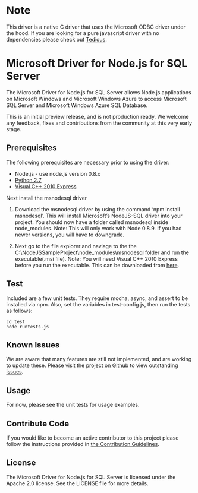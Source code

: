 # Note

This driver is a native C driver that uses the Microsoft ODBC driver under the hood. If you are looking for a pure javascript driver with no dependencies please check out [Tedious](https://github.com/pekim/tedious).

# Microsoft Driver for Node.js for SQL Server

The Microsoft Driver for Node.js for SQL Server allows Node.js applications on
Microsoft Windows and Microsoft Windows Azure to access Microsoft SQL Server 
and Microsoft Windows Azure SQL Database.

This is an initial preview release, and is not production ready. We welcome any
feedback, fixes and contributions from the community at this very early stage.

## Prerequisites

The following prerequisites are necessary prior to using the driver:

* Node.js - use node.js version 0.8.x
* [Python 2.7](https://www.python.org/download/releases/2.7/)
* [Visual C++ 2010 Express](https://app.vssps.visualstudio.com/profile/review?download=true&amp;family=VisualStudioCExpress&amp;release=VisualStudio2010&amp;type=web&amp;slcid=0x409&amp;context=eyJwZSI6MSwicGMiOjEsImljIjoxLCJhbyI6MCwiYW0iOjEsIm9wIjpudWxsLCJhZCI6bnVsbCwiZmEiOjAsImF1IjpudWxsLCJjdiI6OTY4OTg2MzU1LCJmcyI6MCwic3UiOjAsImVyIjoxfQ2)
 

Next install the msnodesql driver

1. Download the msnodesql driver by using the command ‘npm install msnodesql’.  This will install Microsoft’s NodeJS-SQL driver into your project. You should now have a folder called msnodesql inside node_modules. Note: This will only work with Node 0.8.9. If you had newer versions, you will have to downgrade.


2. Next go to the file explorer and naviage to the the C:\NodeJSSampleProject\node_modules\msnodesql folder and run the executable(.msi file). Note: You will need Visual C++ 2010 Express before you run the executable. This can be downloaded from [here](https://app.vssps.visualstudio.com/profile/review?download=true&amp;family=VisualStudioCExpress&amp;release=VisualStudio2010&amp;type=web&amp;slcid=0x409&amp;context=eyJwZSI6MSwicGMiOjEsImljIjoxLCJhbyI6MCwiYW0iOjEsIm9wIjpudWxsLCJhZCI6bnVsbCwiZmEiOjAsImF1IjpudWxsLCJjdiI6OTY4OTg2MzU1LCJmcyI6MCwic3UiOjAsImVyIjoxfQ2). 


## Test

Included are a few unit tests.  They require mocha, async, and assert to be 
installed via npm.  Also, set the variables in test-config.js, then run the 
tests as follows:

    cd test
    node runtests.js

## Known Issues

We are aware that many features are still not implemented, and are working to
update these. Please visit the [project on Github][project] to view 
outstanding [issues][issues].

## Usage

For now, please see the unit tests for usage examples.

## Contribute Code

If you would like to become an active contributor to this project please follow the instructions provided in [the Contribution Guidelines][contribute].

## License

The Microsoft Driver for Node.js for SQL Server is licensed under the Apache
2.0 license.  See the LICENSE file for more details.

[visualstudio]: http://www.microsoft.com/visualstudio/

[sqlncli]: http://www.microsoft.com/en-us/download/details.aspx?id=29065

[project]: https://github.com/windowsazure/node-sqlserver

[issues]: https://github.com/windowsazure/node-sqlserver/issues

[contribute]: https://github.com/WindowsAzure/node-sqlserver/blob/master/CONTRIBUTING.md




